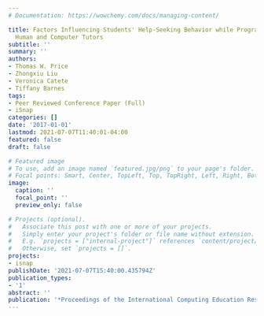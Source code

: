 ```yaml
---
# Documentation: https://wowchemy.com/docs/managing-content/

title: Factors Influencing Students' Help-Seeking Behavior while Programming with
  Human and Computer Tutors
subtitle: ''
summary: ''
authors:
- Thomas W. Price
- Zhongxiu Liu
- Veronica Catete
- Tiffany Barnes
tags:
- Peer Reviewed Conference Paper (Full)
- iSnap
categories: []
date: '2017-01-01'
lastmod: 2021-07-07T11:40:01-04:00
featured: false
draft: false

# Featured image
# To use, add an image named `featured.jpg/png` to your page's folder.
# Focal points: Smart, Center, TopLeft, Top, TopRight, Left, Right, BottomLeft, Bottom, BottomRight.
image:
  caption: ''
  focal_point: ''
  preview_only: false

# Projects (optional).
#   Associate this post with one or more of your projects.
#   Simply enter your project's folder or file name without extension.
#   E.g. `projects = ["internal-project"]` references `content/project/deep-learning/index.md`.
#   Otherwise, set `projects = []`.
projects:
- isnap
publishDate: '2021-07-07T15:40:00.435794Z'
publication_types:
- '1'
abstract: ''
publication: '*Proceedings of the International Computing Education Research Conference*'
---
```

